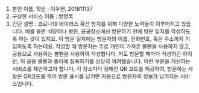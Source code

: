 1. 본인 이름, 학번 : 이우현, 201811137
2. 구상한 서비스 이름 : 방명록
3. 간단 설명 : 코로나19 바이러스 확산 방지를 위해 다양한 노력들이 이루어지고 있습니다. 예를 들면 식당이나 병원, 공공장소에선 방문하기 전에 방문 일지를 작성하도록 하는 것이 있지요. 이 방문 일지에는 방문자의 이름, 전화번호, 혹은 주소까지 기입하도록 하는데요. 작성할 때 방문자는 주로 개인이 가져온 볼펜을 사용하지 않고, 공용으로 사용하는 볼펜을 사용하여 작성합니다. 저도 방문할 때마다 작성하긴 하지만, 이 공용 볼펜과 종이에 접촉하기를 상당히 꺼려했습니다. 이런 부분을 개선하는 서비스를 제안하고자 합니다. 각 장소마다 정해진 QR 코드를 제공하여, 방문하는 사람은 QR코드를 찍어 방문 표시를 남기면 자동으로 방문자의 정보가 남겨지는 서비스입니다. 